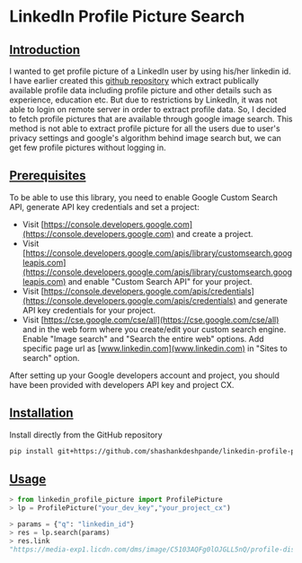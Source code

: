 

# LinkedIn Profile Picture Search
## [Introduction](#Introduction)

I wanted to get profile picture of a LinkedIn user by using his/her linkedin id. I have earlier created this [github repository](https://github.com/shashankdeshpande/linkedin) which extract publically available profile data including profile picture and other details such as experience, education etc.
But due to restrictions by LinkedIn, it was not able to login on remote server in order to extract profile data. So, I decided to fetch profile pictures that are available through google image search. This method is not able to extract profile picture for all the users due to user's privacy settings and google's algorithm behind image search but, we can get few profile pictures without logging in.

## [Prerequisites](#prerequisites)

To be able to use this library, you need to enable Google Custom Search API, generate API key credentials and set a project:
 -   Visit [https://console.developers.google.com](https://console.developers.google.com) and create a project.
 -   Visit [https://console.developers.google.com/apis/library/customsearch.googleapis.com](https://console.developers.google.com/apis/library/customsearch.googleapis.com) and enable "Custom Search API" for your project.
 -   Visit [https://console.developers.google.com/apis/credentials](https://console.developers.google.com/apis/credentials) and generate API key credentials for your project.
 -   Visit [https://cse.google.com/cse/all](https://cse.google.com/cse/all) and in the web form where you create/edit your custom search engine. 
Enable "Image search" and "Search the entire web" options.
Add specific page url as [www.linkedin.com](www.linkedin.com) in "Sites to search" option.

After setting up your Google developers account and project, you should have been provided with developers API key and project CX.

## [Installation](#installation)
Install directly from the GitHub repository
```bash
pip install git+https://github.com/shashankdeshpande/linkedin-profile-picture.git
```
## [Usage](#usage)
```python
> from linkedin_profile_picture import ProfilePicture
> lp = ProfilePicture("your_dev_key","your_project_cx")
```
```python
> params = {"q": "linkedin_id"}
> res = lp.search(params)
> res.link
"https://media-exp1.licdn.com/dms/image/C5103AQFg0lOJGLL5nQ/profile-displayphoto-shrink_200_200/0?e=1605139200&v=beta&t=ezcdygbf8i6Hz7DLdZ2xbKkzpbpPlFHryQ_uUJ2XW-8"
```
